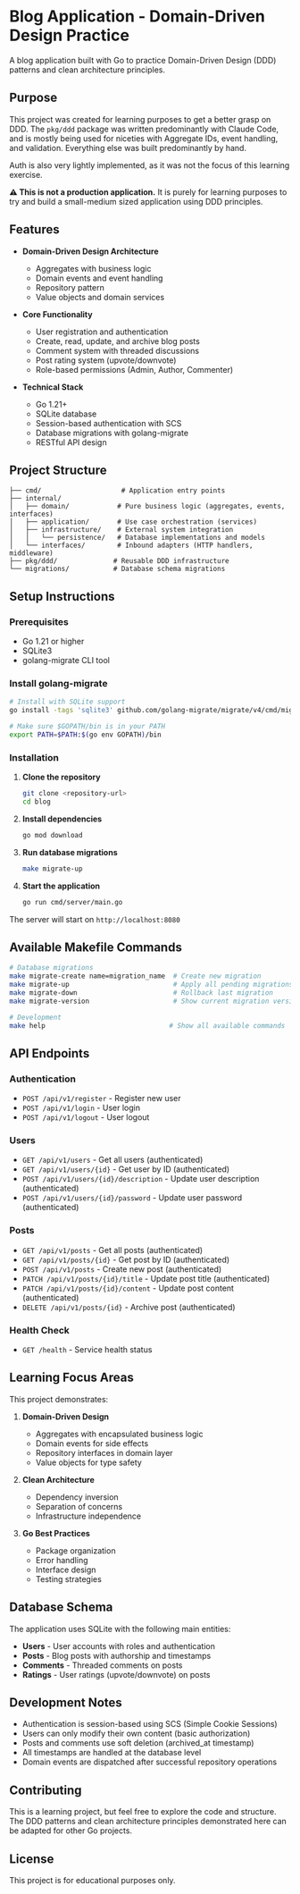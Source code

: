 # Blog Application - Domain-Driven Design Practice

A blog application built with Go to practice Domain-Driven Design (DDD) patterns and clean architecture principles.

## Purpose

This project was created for learning purposes to get a better grasp on DDD. The `pkg/ddd` package was written predominantly with Claude Code, and is mostly being used for niceties with Aggregate IDs, event handling, and validation. Everything else was built predominantly by hand.

Auth is also very lightly implemented, as it was not the focus of this learning exercise.

**⚠️ This is not a production application.** It is purely for learning purposes to try and build a small-medium sized application using DDD principles.

## Features

- **Domain-Driven Design Architecture**
  - Aggregates with business logic
  - Domain events and event handling
  - Repository pattern
  - Value objects and domain services

- **Core Functionality**
  - User registration and authentication
  - Create, read, update, and archive blog posts
  - Comment system with threaded discussions
  - Post rating system (upvote/downvote)
  - Role-based permissions (Admin, Author, Commenter)

- **Technical Stack**
  - Go 1.21+
  - SQLite database
  - Session-based authentication with SCS
  - Database migrations with golang-migrate
  - RESTful API design

## Project Structure

```
├── cmd/                    # Application entry points
├── internal/
│   ├── domain/            # Pure business logic (aggregates, events, interfaces)
│   ├── application/       # Use case orchestration (services)
│   ├── infrastructure/    # External system integration
│   │   └── persistence/   # Database implementations and models
│   └── interfaces/        # Inbound adapters (HTTP handlers, middleware)
├── pkg/ddd/              # Reusable DDD infrastructure
└── migrations/           # Database schema migrations
```

## Setup Instructions

### Prerequisites

- Go 1.21 or higher
- SQLite3
- golang-migrate CLI tool

### Install golang-migrate

```bash
# Install with SQLite support
go install -tags 'sqlite3' github.com/golang-migrate/migrate/v4/cmd/migrate@latest

# Make sure $GOPATH/bin is in your PATH
export PATH=$PATH:$(go env GOPATH)/bin
```

### Installation

1. **Clone the repository**
   ```bash
   git clone <repository-url>
   cd blog
   ```

2. **Install dependencies**
   ```bash
   go mod download
   ```

3. **Run database migrations**
   ```bash
   make migrate-up
   ```

4. **Start the application**
   ```bash
   go run cmd/server/main.go
   ```

The server will start on `http://localhost:8080`

## Available Makefile Commands

```bash
# Database migrations
make migrate-create name=migration_name  # Create new migration
make migrate-up                          # Apply all pending migrations
make migrate-down                        # Rollback last migration
make migrate-version                     # Show current migration version

# Development
make help                               # Show all available commands
```

## API Endpoints

### Authentication
- `POST /api/v1/register` - Register new user
- `POST /api/v1/login` - User login
- `POST /api/v1/logout` - User logout

### Users
- `GET /api/v1/users` - Get all users (authenticated)
- `GET /api/v1/users/{id}` - Get user by ID (authenticated)
- `POST /api/v1/users/{id}/description` - Update user description (authenticated)
- `POST /api/v1/users/{id}/password` - Update user password (authenticated)

### Posts
- `GET /api/v1/posts` - Get all posts (authenticated)
- `GET /api/v1/posts/{id}` - Get post by ID (authenticated)
- `POST /api/v1/posts` - Create new post (authenticated)
- `PATCH /api/v1/posts/{id}/title` - Update post title (authenticated)
- `PATCH /api/v1/posts/{id}/content` - Update post content (authenticated)
- `DELETE /api/v1/posts/{id}` - Archive post (authenticated)

### Health Check
- `GET /health` - Service health status

## Learning Focus Areas

This project demonstrates:

1. **Domain-Driven Design**
   - Aggregates with encapsulated business logic
   - Domain events for side effects
   - Repository interfaces in domain layer
   - Value objects for type safety

2. **Clean Architecture**
   - Dependency inversion
   - Separation of concerns
   - Infrastructure independence

3. **Go Best Practices**
   - Package organization
   - Error handling
   - Interface design
   - Testing strategies

## Database Schema

The application uses SQLite with the following main entities:
- **Users** - User accounts with roles and authentication
- **Posts** - Blog posts with authorship and timestamps
- **Comments** - Threaded comments on posts
- **Ratings** - User ratings (upvote/downvote) on posts

## Development Notes

- Authentication is session-based using SCS (Simple Cookie Sessions)
- Users can only modify their own content (basic authorization)
- Posts and comments use soft deletion (archived_at timestamp)
- All timestamps are handled at the database level
- Domain events are dispatched after successful repository operations

## Contributing

This is a learning project, but feel free to explore the code and structure. The DDD patterns and clean architecture principles demonstrated here can be adapted for other Go projects.

## License

This project is for educational purposes only.
